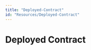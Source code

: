 ```yaml
---
title: "Deployed-Contract"
id: "Resources/Deployed-Contract"
---
```



# Deployed Contract

